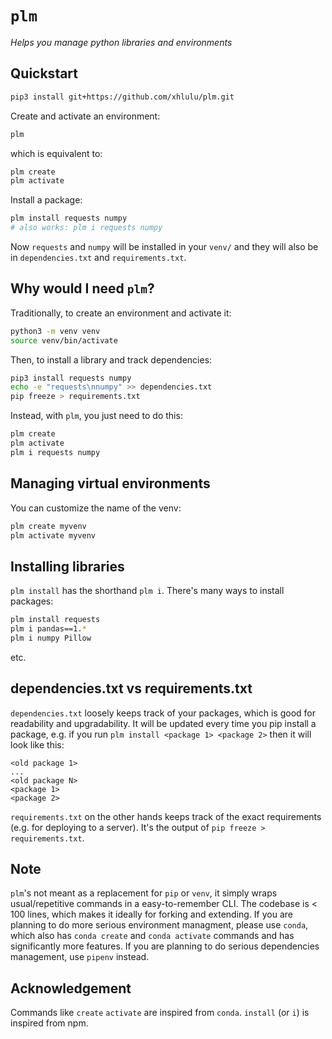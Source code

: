 # `plm`

*Helps you manage python libraries and environments*

## Quickstart

```bash
pip3 install git+https://github.com/xhlulu/plm.git
```

Create and activate an environment:
```bash
plm
```
which is equivalent to:
```bash
plm create
plm activate
```

Install a package:
```bash
plm install requests numpy
# also works: plm i requests numpy
```

Now `requests` and `numpy` will be installed in your `venv/` and they will also be in `dependencies.txt` and `requirements.txt`.


## Why would I need `plm`?

Traditionally, to create an environment and activate it:
```bash
python3 -m venv venv
source venv/bin/activate
```

Then, to install a library and track dependencies:
```bash
pip3 install requests numpy
echo -e "requests\nnumpy" >> dependencies.txt
pip freeze > requirements.txt
```

Instead, with `plm`, you just need to do this:
```bash
plm create
plm activate
plm i requests numpy
```

## Managing virtual environments

You can customize the name of the venv:
```bash
plm create myvenv
plm activate myvenv
```

## Installing libraries

`plm install` has the shorthand `plm i`. There's many ways to install packages:
```bash
plm install requests
plm i pandas==1.*
plm i numpy Pillow
```
etc.


## dependencies.txt vs requirements.txt

`dependencies.txt` loosely keeps track of your packages, which is good for readability and upgradability. It will be updated every time you pip install a package, e.g. if you run `plm install <package 1> <package 2>` then it will look like this:
```
<old package 1>
...
<old package N>
<package 1>
<package 2>
```

`requirements.txt` on the other hands keeps track of the exact requirements (e.g. for deploying to a server). It's the output of `pip freeze > requirements.txt`.

## Note

`plm`'s not meant as a replacement for `pip` or `venv`, it simply wraps usual/repetitive commands in a easy-to-remember CLI. The codebase is < 100 lines, which makes it ideally for forking and extending. If you are planning to do more serious environment managment, please use `conda`, which also has `conda create` and `conda activate` commands and has significantly more features. If you are planning to do serious dependencies management, use `pipenv` instead.

## Acknowledgement

Commands like `create` `activate` are inspired from `conda`. `install` (or `i`) is inspired from npm.